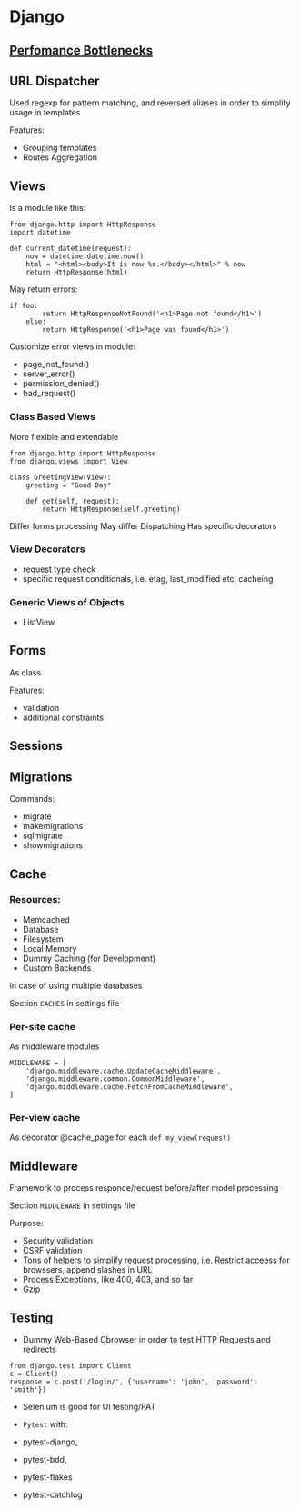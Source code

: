 # Django

## [Perfomance Bottlenecks](./perfomance.md)

## URL Dispatcher

Used regexp for pattern matching, and reversed aliases in order to simplify usage in templates

Features:

* Grouping templates
* Routes Aggregation

## Views

Is a module like this:

```
from django.http import HttpResponse
import datetime

def current_datetime(request):
    now = datetime.datetime.now()
    html = "<html><body>It is now %s.</body></html>" % now
    return HttpResponse(html)
```

May return errors:
```
if foo:
        return HttpResponseNotFound('<h1>Page not found</h1>')
    else:
        return HttpResponse('<h1>Page was found</h1>')
```

Customize error views in module:

* page_not_found()
* server_error()
* permission_denied()
* bad_request()

### Class Based Views

More flexible and extendable

```
from django.http import HttpResponse
from django.views import View

class GreetingView(View):
    greeting = "Good Day"

    def get(self, request):
        return HttpResponse(self.greeting)
```

Differ forms processing
May differ Dispatching
Has specific decorators

### View Decorators

* request type check
* specific request conditionals, i.e. etag, last_modified etc, cacheing

### Generic Views of Objects

* ListView


## Forms

As class. 

Features:

* validation
* additional constraints

## Sessions


## Migrations

Commands:

* migrate
* makemigrations
* sqlmigrate
* showmigrations

## Cache

### Resources:

* Memcached
* Database
* Filesystem
* Local Memory
* Dummy Caching (for Development)
* Custom Backends

In case of using multiple databases

Section `CACHES` in settings file

### Per-site cache

As middleware modules

```
MIDDLEWARE = [
    'django.middleware.cache.UpdateCacheMiddleware',
    'django.middleware.common.CommonMiddleware',
    'django.middleware.cache.FetchFromCacheMiddleware',
]
```

### Per-view cache

As decorator @cache_page for each `def my_view(request)`
## Middleware

Framework to process responce/request before/after model processing

Section `MIDDLEWARE` in settings file

Purpose:

* Security validation
* CSRF validation
* Tons of helpers to simplify request processing, i.e. Restrict acceess for browssers, append slashes in URL
* Process Exceptions, like 400, 403, and so far
* Gzip 

## Testing 

* Dummy Web-Based Cbrowser in order to test HTTP Requests and redirects

```
from django.test import Client
c = Client()
response = c.post('/login/', {'username': 'john', 'password': 'smith'})
```

* Selenium is good for UI testing/PAT

* `Pytest` with:
 * pytest-django, 
 * pytest-bdd, 
 * pytest-flakes
 * pytest-catchlog
